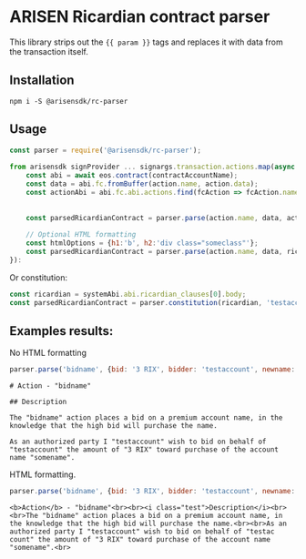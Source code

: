 # ARISEN Ricardian contract parser

This library strips out the `{{ param }}` tags and replaces it with data from the transaction
itself.

## Installation

```
npm i -S @arisensdk/rc-parser 
```



## Usage

```js
const parser = require('@arisensdk/rc-parser');
 
from arisensdk signProvider ... signargs.transaction.actions.map(async action => {
    const abi = await eos.contract(contractAccountName);
    const data = abi.fc.fromBuffer(action.name, action.data);
    const actionAbi = abi.fc.abi.actions.find(fcAction => fcAction.name === action.name);
     
    
    const parsedRicardianContract = parser.parse(action.name, data, actionAbi.ricardian_contract);
     
    // Optional HTML formatting
    const htmlOptions = {h1:'b', h2:'div class="someclass"'};
    const parsedRicardianContract = parser.parse(action.name, data, ricardian, signer, true || htmlOptions);
}):
```

Or constitution:

```js
const ricardian = systemAbi.abi.ricardian_clauses[0].body;
const parsedRicardianContract = parser.constitution(ricardian, 'testaccount', {h1:'h1'});
```

## Examples results:

No HTML formatting

```js
parser.parse('bidname', {bid: '3 RIX', bidder: 'testaccount', newname: 'somename'}, ricardian, 'testaccount');
```
```
# Action - "bidname"

## Description

The "bidname" action places a bid on a premium account name, in the knowledge that the high bid will purchase the name.

As an authorized party I "testaccount" wish to bid on behalf of "testaccount" the amount of "3 RIX" toward purchase of the account name "somename".

```

HTML formatting.

```js
parser.parse('bidname', {bid: '3 RIX', bidder: 'testaccount', newname: 'somename'}, ricardian, 'testaccount', {h1:'b', h2:'i class="test"'});
```
```
<b>Action</b> - "bidname"<br><br><i class="test">Description</i><br><br>The "bidname" action places a bid on a premium account name, in the knowledge that the high bid will purchase the name.<br><br>As an authorized party I "testaccount" wish to bid on behalf of "testac
count" the amount of "3 RIX" toward purchase of the account name "somename".<br>

```